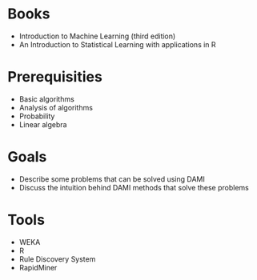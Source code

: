 # Books
- Introduction to Machine Learning (third edition)
- An Introduction to Statistical Learning with applications in R

# Prerequisities
- Basic algorithms
- Analysis of algorithms
- Probability
- Linear algebra

# Goals
- Describe some problems that can be solved using DAMI
- Discuss the intuition behind DAMI methods that solve these problems

# Tools
- WEKA
- R
- Rule Discovery System
- RapidMiner